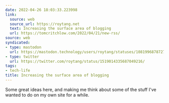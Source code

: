 ```yaml
---
date: 2022-04-26 18:03:33.223998
link:
  source: web
  source_url: https://roytang.net
  text: Increasing the surface area of blogging
  url: https://tomcritchlow.com/2022/04/21/new-rss/
source: web
syndicated:
- type: mastodon
  url: https://mastodon.technology/users/roytang/statuses/108199687872704940
- type: twitter
  url: https://twitter.com/roytang/status/1519014335687049216/
tags:
- tech-life
title: Increasing the surface area of blogging
---
```


Some great ideas here, and making me think about some of the stuff I've wanted to do on my own site for a while.